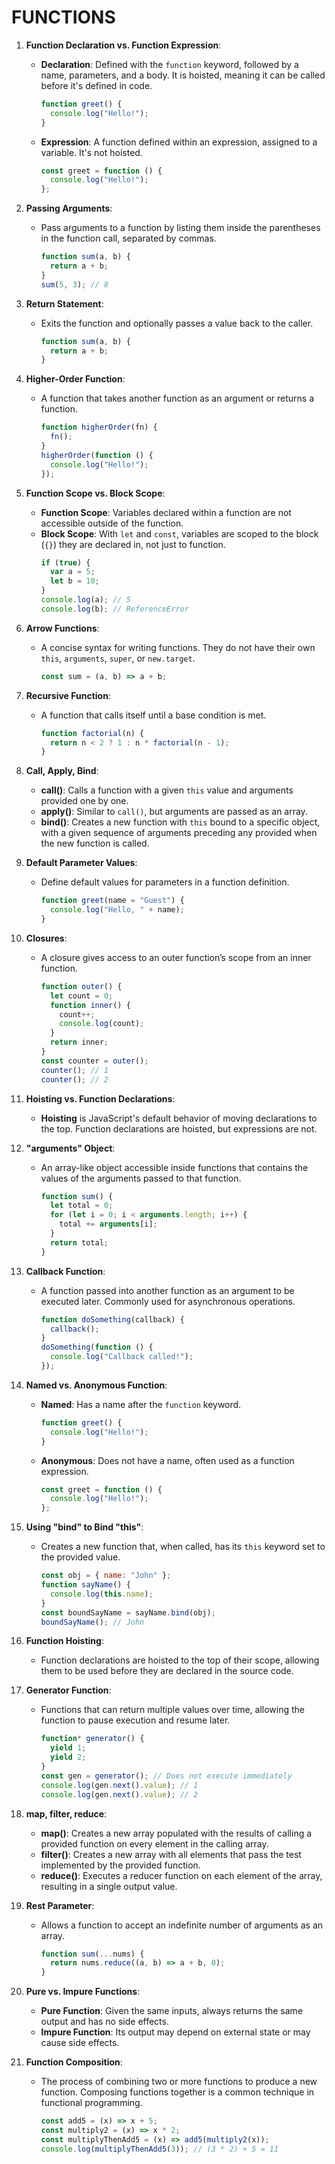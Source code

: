 # FUNCTIONS

1. **Function Declaration vs. Function Expression**:

   - **Declaration**: Defined with the `function` keyword, followed by a name, parameters, and a body. It is hoisted, meaning it can be called before it's defined in code.
     ```javascript
     function greet() {
       console.log("Hello!");
     }
     ```
   - **Expression**: A function defined within an expression, assigned to a variable. It's not hoisted.
     ```javascript
     const greet = function () {
       console.log("Hello!");
     };
     ```

2. **Passing Arguments**:

   - Pass arguments to a function by listing them inside the parentheses in the function call, separated by commas.
     ```javascript
     function sum(a, b) {
       return a + b;
     }
     sum(5, 3); // 8
     ```

3. **Return Statement**:

   - Exits the function and optionally passes a value back to the caller.
     ```javascript
     function sum(a, b) {
       return a + b;
     }
     ```

4. **Higher-Order Function**:

   - A function that takes another function as an argument or returns a function.
     ```javascript
     function higherOrder(fn) {
       fn();
     }
     higherOrder(function () {
       console.log("Hello!");
     });
     ```

5. **Function Scope vs. Block Scope**:

   - **Function Scope**: Variables declared within a function are not accessible outside of the function.
   - **Block Scope**: With `let` and `const`, variables are scoped to the block (`{}`) they are declared in, not just to function.
     ```javascript
     if (true) {
       var a = 5;
       let b = 10;
     }
     console.log(a); // 5
     console.log(b); // ReferenceError
     ```

6. **Arrow Functions**:

   - A concise syntax for writing functions. They do not have their own `this`, `arguments`, `super`, or `new.target`.
     ```javascript
     const sum = (a, b) => a + b;
     ```

7. **Recursive Function**:

   - A function that calls itself until a base condition is met.
     ```javascript
     function factorial(n) {
       return n < 2 ? 1 : n * factorial(n - 1);
     }
     ```

8. **Call, Apply, Bind**:

   - **call()**: Calls a function with a given `this` value and arguments provided one by one.
   - **apply()**: Similar to `call()`, but arguments are passed as an array.
   - **bind()**: Creates a new function with `this` bound to a specific object, with a given sequence of arguments preceding any provided when the new function is called.

9. **Default Parameter Values**:

   - Define default values for parameters in a function definition.
     ```javascript
     function greet(name = "Guest") {
       console.log("Hello, " + name);
     }
     ```

10. **Closures**:

    - A closure gives access to an outer function’s scope from an inner function.
      ```javascript
      function outer() {
        let count = 0;
        function inner() {
          count++;
          console.log(count);
        }
        return inner;
      }
      const counter = outer();
      counter(); // 1
      counter(); // 2
      ```

11. **Hoisting vs. Function Declarations**:

    - **Hoisting** is JavaScript's default behavior of moving declarations to the top. Function declarations are hoisted, but expressions are not.

12. **"arguments" Object**:

    - An array-like object accessible inside functions that contains the values of the arguments passed to that function.
      ```javascript
      function sum() {
        let total = 0;
        for (let i = 0; i < arguments.length; i++) {
          total += arguments[i];
        }
        return total;
      }
      ```

13. **Callback Function**:

    - A function passed into another function as an argument to be executed later. Commonly used for asynchronous operations.
      ```javascript
      function doSomething(callback) {
        callback();
      }
      doSomething(function () {
        console.log("Callback called!");
      });
      ```

14. **Named vs. Anonymous Function**:

    - **Named**: Has a name after the `function` keyword.
      ```javascript
      function greet() {
        console.log("Hello!");
      }
      ```
    - **Anonymous**: Does not have a name, often used as a function expression.
      ```javascript
      const greet = function () {
        console.log("Hello!");
      };
      ```

15. **Using "bind" to Bind "this"**:

    - Creates a new function that, when called, has its `this` keyword set to the provided value.

      ```javascript
      const obj = { name: "John" };
      function sayName() {
        console.log(this.name);
      }
      const boundSayName = sayName.bind(obj);
      boundSayName(); // John
      ```

16. **Function Hoisting**:

    - Function declarations are hoisted to the top of their scope, allowing them to be used before they are declared in the source code.

17. **Generator Function**:

    - Functions that can return multiple values over time, allowing the function to pause execution and resume later.
      ```javascript
      function* generator() {
        yield 1;
        yield 2;
      }
      const gen = generator(); // Does not execute immediately
      console.log(gen.next().value); // 1
      console.log(gen.next().value); // 2
      ```

18. **map, filter, reduce**:

    - **map()**: Creates a new array populated with the results of calling a provided function on every element in the calling array.
    - **filter()**: Creates a new array with all elements that pass the test implemented by the provided function.
    - **reduce()**: Executes a reducer function on each element of the array, resulting in a single output value.

19. **Rest Parameter**:

    - Allows a function to accept an indefinite number of arguments as an array.
      ```javascript
      function sum(...nums) {
        return nums.reduce((a, b) => a + b, 0);
      }
      ```

20. **Pure vs. Impure Functions**:

    - **Pure Function**: Given the same inputs, always returns the same output and has no side effects.
    - **Impure Function**: Its output may depend on external state or may cause side effects.

21. **Function Composition**:
    - The process of combining two or more functions to produce a new function. Composing functions together is a common technique in functional programming.
      ```javascript
      const add5 = (x) => x + 5;
      const multiply2 = (x) => x * 2;
      const multiplyThenAdd5 = (x) => add5(multiply2(x));
      console.log(multiplyThenAdd5(3)); // (3 * 2) + 5 = 11
      ```
